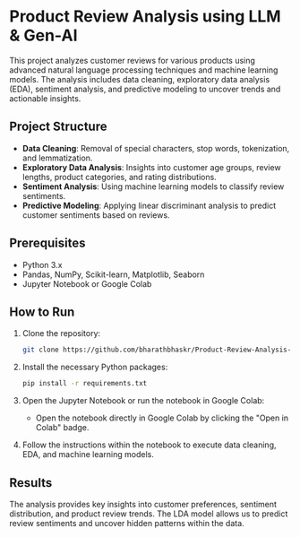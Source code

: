 # Product Review Analysis using LLM & Gen-AI

This project analyzes customer reviews for various products using advanced natural language processing techniques and machine learning models. The analysis includes data cleaning, exploratory data analysis (EDA), sentiment analysis, and predictive modeling to uncover trends and actionable insights.

## Project Structure

- **Data Cleaning**: Removal of special characters, stop words, tokenization, and lemmatization.
- **Exploratory Data Analysis**: Insights into customer age groups, review lengths, product categories, and rating distributions.
- **Sentiment Analysis**: Using machine learning models to classify review sentiments.
- **Predictive Modeling**: Applying linear discriminant analysis to predict customer sentiments based on reviews.

## Prerequisites

- Python 3.x
- Pandas, NumPy, Scikit-learn, Matplotlib, Seaborn
- Jupyter Notebook or Google Colab

## How to Run

1. Clone the repository:
   ```bash
   git clone https://github.com/bharathbhaskr/Product-Review-Analysis-LLM-GenAI.git
   ```
2. Install the necessary Python packages:
   ```bash
   pip install -r requirements.txt
   ```
3. Open the Jupyter Notebook or run the notebook in Google Colab:
   - Open the notebook directly in Google Colab by clicking the "Open in Colab" badge.

4. Follow the instructions within the notebook to execute data cleaning, EDA, and machine learning models.

## Results

The analysis provides key insights into customer preferences, sentiment distribution, and product review trends. The LDA model allows us to predict review sentiments and uncover hidden patterns within the data.
